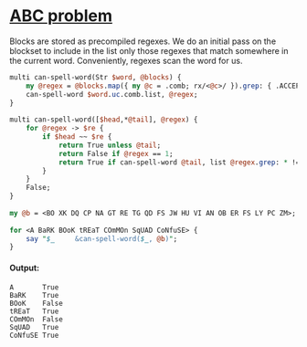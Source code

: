 [1]: https://rosettacode.org/wiki/ABC_problem

# [ABC problem][1]





Blocks are stored as precompiled regexes. We do an initial pass on the blockset to include in the list only those regexes that match somewhere in the current word. Conveniently, regexes scan the word for us.

```perl
multi can-spell-word(Str $word, @blocks) {
    my @regex = @blocks.map({ my @c = .comb; rx/<@c>/ }).grep: { .ACCEPTS($word.uc) }
    can-spell-word $word.uc.comb.list, @regex;
}
 
multi can-spell-word([$head,*@tail], @regex) {
    for @regex -> $re {
        if $head ~~ $re {
            return True unless @tail;
            return False if @regex == 1;
            return True if can-spell-word @tail, list @regex.grep: * !=== $re;
        }
    }
    False;
}
 
my @b = <BO XK DQ CP NA GT RE TG QD FS JW HU VI AN OB ER FS LY PC ZM>;
 
for <A BaRK BOoK tREaT COmMOn SqUAD CoNfuSE> {
    say "$_     &can-spell-word($_, @b)";
}
```

#### Output:
```
A       True
BaRK    True
BOoK    False
tREaT   True
COmMOn  False
SqUAD   True
CoNfuSE True
```
